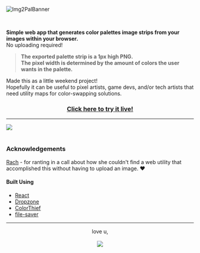 ![Img2PalBanner](https://github.com/kidkwazine/Image2Palette/assets/16472141/e5e40e49-3ebf-44b6-acdb-6c840d2bd7d0)



<br>




**Simple web app that generates color palettes image strips from your images within your browser.**<br>No uploading required!



> **The exported palette strip is a 1px high PNG.<br>
> The pixel width is determined by the amount of colors the user wants in the palette.**

 Made this as a little weekend project!<br>Hopefully it can be useful to pixel artists, game devs, and/or tech artists that need utility maps for color-swapping solutions.


<p align="center"><h3 align="center"><a href="https://kidkwazine.github.io/Image2Palette/">Click here to try it live!</a></h3><p align="center"></p>

---



<kbd>
  <img src="https://github.com/kidkwazine/Image2Palette/assets/16472141/d42b7035-9d90-4c25-a0f6-6b3d54b42ed0">
</kbd>

<br>
<br>


### Acknowledgements <a name = "acknowledgement"></a>
[Rach](https://github.com/manicpixelgirl) - for ranting in a call about how she couldn't find a web utility that accomplished this without having to upload an image. ♥

#### Built Using <a name = "built_using"></a>
- [React](https://react.dev/)
- [Dropzone](https://react-dropzone.js.org/)
- [ColorThief](https://www.npmjs.com/package/colorthief)
- [file-saver](https://github.com/eligrey/FileSaver.js)

---


<div align="center">
 love u, <br><br>
<a href="https://twitter.com/kidkwazine" target="_blank">
  <img src="https://img.shields.io/twitter/follow/kidkwazine?color=blue&label=%40kidkwazine&logo=twitter&style=flat-square" /> 
 </a>

 

</div>
